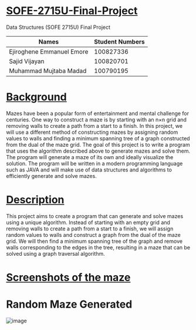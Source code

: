 # <ins>SOFE-2715U-Final-Project</ins>
Data Structures (SOFE 2715U) Final Project

| Names  | Student Numbers |
| ------------- | ------------- |
| Ejiroghene Emmanuel Emore   | 100827336  |
| Sajid Vijayan  | 100820701  |
| Muhammad Mujtaba Madad  | 100790195  |

# <ins>Background</ins>
Mazes have been a popular form of entertainment and mental challenge for centuries. One way to construct a maze is by starting with an n×n grid and removing walls to create a path from a start to a finish. In this project, we will use a different method of constructing mazes by assigning random values to walls and finding a minimum spanning tree of a graph constructed from the dual of the maze grid. The goal of this project is to write a program that uses the algorithm described above to generate mazes and solve them. The program will generate a maze of its own and ideally visualize the solution. The program will be written in a modern programming language such as JAVA and will make use of data structures and algorithms to efficiently generate and solve mazes.

# <ins>Description</ins>
This project aims to create a program that can generate and solve mazes using a unique algorithm. Instead of starting with an empty grid and removing walls to create a path from a start to a finish, we will assign random values to walls and construct a graph from the dual of the maze grid. We will then find a minimum spanning tree of the graph and remove walls corresponding to the edges in the tree, resulting in a maze that can be solved using a graph traversal algorithm.

# <ins>Screenshots of the maze</ins>

# Random Maze Generated

![image](https://github.com/Muji90/SOFE-2715U-Final-Project/assets/145510715/80756e86-5a46-4eb6-958d-6ffb6deaa15b)
